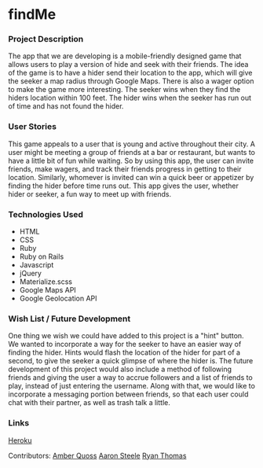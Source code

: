 # findMe

### Project Description

The app that we are developing is a mobile-friendly designed game that allows
users to play a version of hide and seek with their friends.  The idea of the
game is to have a hider send their location to the app, which will give the seeker
a map radius through Google Maps. There is also a wager option to make the game more interesting.
The seeker wins when they find the hiders location within 100 feet. The hider wins when the
seeker has run out of time and has not found the hider.

### User Stories

This game appeals to a user that is young and active throughout their city. A user
might be meeting a group of friends at a bar or restaurant, but wants to have a little
bit of fun while waiting. So by using this app, the user can invite friends, make wagers,
and track their friends progress in getting to their location.  Similarly, whomever is
invited can win a quick beer or appetizer by finding the hider before time runs out. This
app gives the user, whether hider or seeker, a fun way to meet up with friends.

### Technologies Used
  - HTML
  - CSS
  - Ruby
  - Ruby on Rails
  - Javascript
  - jQuery
  - Materialize.scss
  - Google Maps API
  - Google Geolocation API

### Wish List / Future Development

One thing we wish we could have added to this project is a "hint" button. We
wanted to incorporate a way for the seeker to have an easier way of finding the
hider. Hints would flash the location of the hider for part of a second, to give
the seeker a quick glimpse of where the hider is.
The future development of this project would also include a method of following
friends and giving the user a way to accrue followers and a list of friends to
play, instead of just entering the username. Along with that, we would like to
incorporate a messaging portion between friends, so that each user could chat with
their partner, as well as trash talk a little.

### Links

[Heroku](https://findme-game.herokuapp.com/)

Contributors:
  [Amber Quoss](https://github.com/aquoss)
  [Aaron Steele](https://github.com/nzoLogic)
  [Ryan Thomas](https://github.com/ryanthomas92)
